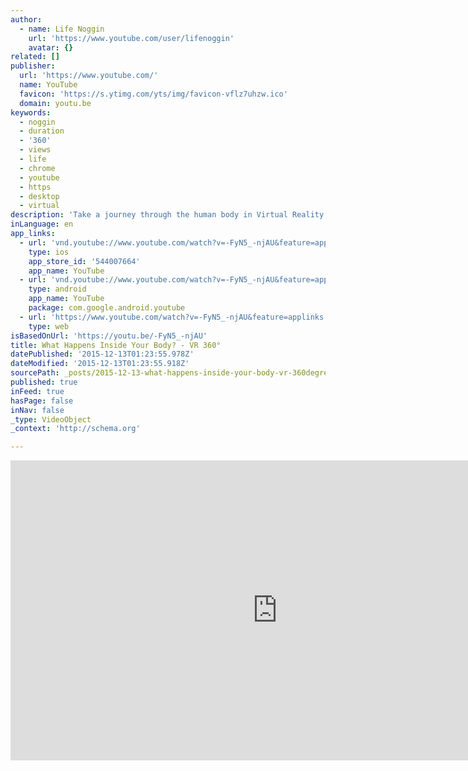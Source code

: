 ```yaml
---
author:
  - name: Life Noggin
    url: 'https://www.youtube.com/user/lifenoggin'
    avatar: {}
related: []
publisher:
  url: 'https://www.youtube.com/'
  name: YouTube
  favicon: 'https://s.ytimg.com/yts/img/favicon-vflz7uhzw.ico'
  domain: youtu.be
keywords:
  - noggin
  - duration
  - '360'
  - views
  - life
  - chrome
  - youtube
  - https
  - desktop
  - virtual
description: 'Take a journey through the human body in Virtual Reality with Life Noggin! HOW TO WATCH: Watch it with maximum quality with the updated youtube app on your mobile device or on your desktop with Chrome. Simply tilt or swipe your finer on your phone, or drag your mouse around or use the wasd keys in Chrome to look around the space.'
inLanguage: en
app_links:
  - url: 'vnd.youtube://www.youtube.com/watch?v=-FyN5_-njAU&feature=applinks'
    type: ios
    app_store_id: '544007664'
    app_name: YouTube
  - url: 'vnd.youtube://www.youtube.com/watch?v=-FyN5_-njAU&feature=applinks'
    type: android
    app_name: YouTube
    package: com.google.android.youtube
  - url: 'https://www.youtube.com/watch?v=-FyN5_-njAU&feature=applinks'
    type: web
isBasedOnUrl: 'https://youtu.be/-FyN5_-njAU'
title: What Happens Inside Your Body? - VR 360°
datePublished: '2015-12-13T01:23:55.978Z'
dateModified: '2015-12-13T01:23:55.918Z'
sourcePath: _posts/2015-12-13-what-happens-inside-your-body-vr-360degree.md
published: true
inFeed: true
hasPage: false
inNav: false
_type: VideoObject
_context: 'http://schema.org'

---
```

<iframe src="https://cdn.embedly.com/widgets/media.html?src=https%3A%2F%2Fwww.youtube.com%2Fembed%2F-FyN5_-njAU%3Ffeature%3Doembed&amp;url=https%3A%2F%2Fwww.youtube.com%2Fwatch%3Fv%3D-FyN5_-njAU%26feature%3Dyoutu.be&amp;image=https%3A%2F%2Fi.ytimg.com%2Fvi%2F-FyN5_-njAU%2Fhqdefault.jpg&amp;key=b7d04c9b404c499eba89ee7072e1c4f7&amp;type=text%2Fhtml&amp;schema=youtube" width="854" height="480" scrolling="no" frameborder="0" allowfullscreen="allowfullscreen" style=""></iframe>